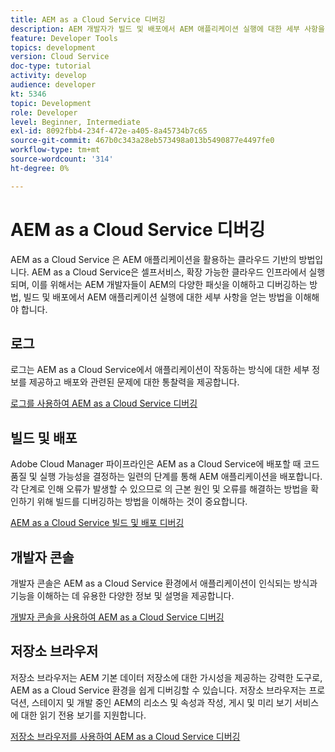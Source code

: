 ```yaml
---
title: AEM as a Cloud Service 디버깅
description: AEM 개발자가 빌드 및 배포에서 AEM 애플리케이션 실행에 대한 세부 사항을 얻기 위해 AEM as a Cloud Service의 다양한 패싯을 이해하고 디버깅하는 방법을 이해해야 하는 셀프서비스, 확장 가능한 클라우드 인프라 등을 제공합니다.
feature: Developer Tools
topics: development
version: Cloud Service
doc-type: tutorial
activity: develop
audience: developer
kt: 5346
topic: Development
role: Developer
level: Beginner, Intermediate
exl-id: 8092fbb4-234f-472e-a405-8a45734b7c65
source-git-commit: 467b0c343a28eb573498a013b5490877e4497fe0
workflow-type: tm+mt
source-wordcount: '314'
ht-degree: 0%

---
```


# AEM as a Cloud Service 디버깅

AEM as a Cloud Service 은 AEM 애플리케이션을 활용하는 클라우드 기반의 방법입니다. AEM as a Cloud Service은 셀프서비스, 확장 가능한 클라우드 인프라에서 실행되며, 이를 위해서는 AEM 개발자들이 AEM의 다양한 패싯을 이해하고 디버깅하는 방법, 빌드 및 배포에서 AEM 애플리케이션 실행에 대한 세부 사항을 얻는 방법을 이해해야 합니다.

## 로그

로그는 AEM as a Cloud Service에서 애플리케이션이 작동하는 방식에 대한 세부 정보를 제공하고 배포와 관련된 문제에 대한 통찰력을 제공합니다.

[로그를 사용하여 AEM as a Cloud Service 디버깅](./logs.md)

## 빌드 및 배포

Adobe Cloud Manager 파이프라인은 AEM as a Cloud Service에 배포할 때 코드 품질 및 실행 가능성을 결정하는 일련의 단계를 통해 AEM 애플리케이션을 배포합니다. 각 단계로 인해 오류가 발생할 수 있으므로 의 근본 원인 및 오류를 해결하는 방법을 확인하기 위해 빌드를 디버깅하는 방법을 이해하는 것이 중요합니다.

[AEM as a Cloud Service 빌드 및 배포 디버깅](./build-and-deployment.md)

## 개발자 콘솔

개발자 콘솔은 AEM as a Cloud Service 환경에서 애플리케이션이 인식되는 방식과 기능을 이해하는 데 유용한 다양한 정보 및 설명을 제공합니다.

[개발자 콘솔을 사용하여 AEM as a Cloud Service 디버깅](./developer-console.md)

## 저장소 브라우저

저장소 브라우저는 AEM 기본 데이터 저장소에 대한 가시성을 제공하는 강력한 도구로, AEM as a Cloud Service 환경을 쉽게 디버깅할 수 있습니다. 저장소 브라우저는 프로덕션, 스테이지 및 개발 중인 AEM의 리소스 및 속성과 작성, 게시 및 미리 보기 서비스에 대한 읽기 전용 보기를 지원합니다.

[저장소 브라우저를 사용하여 AEM as a Cloud Service 디버깅](./repository-browser.md)
